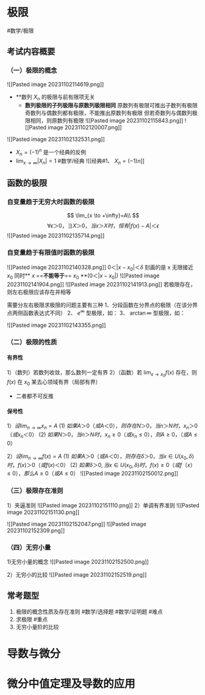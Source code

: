 # 极限 
#数学/极限
## 考试内容概要
### （一）极限的概念
![[Pasted image 20231102114619.png]]
- **数列 ${X_n}$ 的极限与前有限项无关
	- **数列极限的子列极限与原数列极限相同**
		原数列有极限可推出子数列有极限
		奇数列与偶数列都有极限，不能推出原数列有极限
		但若奇数列与偶数列极限相同，则原数列有极限
![[Pasted image 20231102115843.png]] 
![[Pasted image 20231102120007.png]]

![[Pasted image 20231102132531.png]]
-  $X_n = (-1)^n$ 是一个经典的反例 
- $\lim_{x \to \infty} |X_n|=1$
#数学/经典
![[经典#1、 $X_n = (-1) n$]]

## 函数的极限
### 自变量趋于无穷大时函数的极限
$$
\lim_{x \to +\infty}=A\\
$$
$$
\forall \epsilon＞0，\exists X＞0，当x＞X时，恒有|f(x)-A|＜\epsilon
$$
![[Pasted image 20231102135714.png]]
### 自变量趋于有限值时函数的极限
![[Pasted image 20231102140328.png]]
$0＜|x-x_0|＜\delta$ 刻画的是 x 无限接近 $x_0$
同时** $x$ ==**不能等于**== $x_0$ **($0＜|x-x_0|$)
![[Pasted image 20231102141904.png]]
![[Pasted image 20231102141913.png]]
	若极限存在，则左右极限应该存在并相等


需要分左右极限求极限的问题主要有三种
1、分段函数在分界点的极限（在该分界点两侧函数表达式不同）
2、 $e^\infty$ 型极限，如：
3、 $\arctan \infty$ 型极限，如：

![[Pasted image 20231102143355.png]]


### （二）极限的性质
#### 有界性
1）（数列）若数列收敛，那么数列一定有界
2）（函数）若 $\lim_{x\to x_0}f(x)$ 存在，则 $f (x)$ 在 $x_0$ 某去心领域有界（局部有界）
- 二者都不可反推

#### 保号性
1）$设\lim_{n\to \infty}x_n=A$ 
	(1) $如果A＞0（或A＜0），则存在N＞0，当n＞N时，x_n＞0（或x_n＜0）$
	(2)  $如果N＞0，当n＞N时，x_n≥0（或x_n≤0），则A≥0，（或A≤0）$

2）$设\lim_{n\to \infty}f(x)=A$ 
	(1) $如果A＞0（或A＜0），则存在\delta＞0，当x\in U(x_0,\delta)时，f(x)＞0（或f(x)＜0）$
	(2)  $如果\delta＞0,当x\in U(x_0,\delta)时，f(x)≥0（或f（x）≤0），那么A≥0（或A≤0）$
![[Pasted image 20231102150012.png]]


### （三）极限存在准则
1）夹逼准则
![[Pasted image 20231102151110.png]]
2）单调有界准则
![[Pasted image 20231102151130.png]]


![[Pasted image 20231102152047.png]]
![[Pasted image 20231102152309.png]]
### （四）无穷小量
1)无穷小量的概念
	![[Pasted image 20231102152500.png]]


2）无穷小的比较
![[Pasted image 20231102152519.png]]





## 常考题型
1. 极限的概念性质及存在准则 #数学/选择题 #数学/证明题 #难点
2. 求极限 #重点 
3. 无穷小量阶的比较








# 导数与微分




# 微分中值定理及导数的应用








